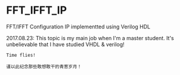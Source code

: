 # FFT_IFFT_IP
FFT/IFFT Configuration IP implementted using Verilog HDL

2017.08.23:
    This topic is my main job when I'm a master student.
    It's unbelievable that I have studied VHDL & verilog!

    Time flies!

    谨以此纪念那些敢想敢干的青葱岁月！
